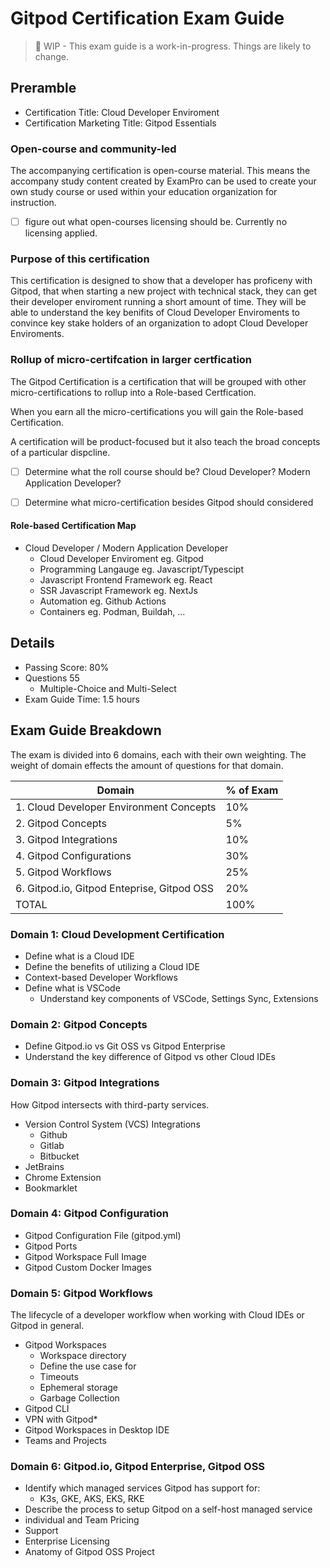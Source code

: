 # Gitpod Certification Exam Guide

> 🚧 WIP - This exam guide is a work-in-progress. Things are likely to change.

## Preramble

- Certification Title: Cloud Developer Enviroment
- Certification Marketing Title: Gitpod Essentials

### Open-course and community-led

The accompanying certification is open-course material.
This means the accompany study content created by ExamPro can be used to create your own study course or used within your education organization for instruction.

- [ ] figure out what open-courses licensing should be. Currently no licensing applied.

### Purpose of this certification

This certification is designed to show that a developer has proficeny with Gitpod, that when starting a new project with technical stack, they can get their developer enviroment running a short amount of time. They will be able to understand the key benifits of Cloud Developer Enviroments to convince key stake holders of an organization to adopt Cloud Developer Enviroments.

### Rollup of micro-certifcation in larger certfication

The Gitpod Certification is a certification that will be grouped with other micro-certifications to rollup into a Role-based Certfication.

When you earn all the micro-certifications you will gain the Role-based Certification.

A certification will be product-focused but it also teach the broad concepts of a particular dispcline. 

- [ ] Determine what the roll course should be? Cloud Developer? Modern Application Developer?
- [ ] Determine what micro-certification besides Gitpod should considered


#### Role-based Certification Map

- Cloud Developer / Modern Application Developer
    - Cloud Developer Enviroment eg. Gitpod
    - Programming Langauge eg. Javascript/Typescipt
    - Javascript Frontend Framework eg. React
    - SSR Javascript Framework eg. NextJs
    - Automation eg. Github Actions
    - Containers eg. Podman, Buildah, ...

## Details

- Passing Score: 80%
- Questions 55 
    - Multiple-Choice and Multi-Select
- Exam Guide Time: 1.5 hours

## Exam Guide Breakdown

The exam is divided into 6 domains, each with their own weighting. The weight of domain effects the amount of questions for that domain.

| Domain | % of Exam |
|---|----|
| 1. Cloud Developer Environment Concepts | 10% |
| 2. Gitpod Concepts  | 5% |
| 3. Gitpod Integrations  | 10% |
| 4. Gitpod Configurations  | 30% |
| 5. Gitpod Workflows  | 25% |
| 6. Gitpod.io, Gitpod Enteprise, Gitpod OSS  | 20% |
| TOTAL | 100% |


### Domain 1: Cloud Development Certification
- Define what is a Cloud IDE
- Define the benefits of utilizing a Cloud IDE
- Context-based Developer Workflows  
- Define what is VSCode
    - Understand key components of VSCode, Settings Sync, Extensions

### Domain 2: Gitpod Concepts
- Define Gitpod.io vs Git OSS vs Gitpod Enterprise
- Understand the key difference of Gitpod vs other Cloud IDEs

### Domain 3: Gitpod Integrations

How Gitpod intersects with third-party services.
- Version Control System (VCS) Integrations
    - Github
    - Gitlab
    - Bitbucket
- JetBrains
- Chrome Extension
- Bookmarklet

### Domain 4: Gitpod Configuration

- Gitpod Configuration File (gitpod.yml)
- Gitpod Ports
- Gitpod Workspace Full Image
- Gitpod Custom Docker Images

### Domain 5: Gitpod Workflows

The lifecycle of a developer workflow when working with Cloud IDEs or Gitpod in general.
-	Gitpod Workspaces
    - Workspace directory
    - Define the use case for
    - Timeouts
    - Ephemeral storage
    - Garbage Collection
- Gitpod CLI
- VPN with Gitpod*
- Gitpod Workspaces in Desktop IDE
- Teams and Projects

### Domain 6: Gitpod.io, Gitpod Enterprise, Gitpod OSS
- Identify which managed services Gitpod has support for:
    - K3s, GKE, AKS, EKS, RKE
- Describe the process to setup Gitpod on a self-host managed service
-	individual and Team Pricing
-	Support
-	Enterprise Licensing
-	Anatomy of Gitpod OSS Project 
